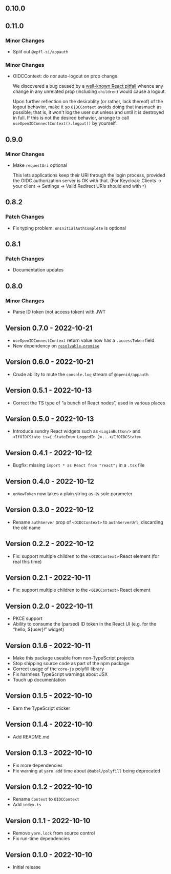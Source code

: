 ## 0.10.0

## 0.11.0

### Minor Changes

- Split out `@epfl-si/appauth`

### Minor Changes

- OIDCContext: do _not_ auto-logout on prop change.

  We discovered a bug caused by a [well-known React pitfall](https://react.dev/reference/react/useEffect#removing-unnecessary-object-dependencies) whence any change in any unrelated prop (including `children`) would cause a logout.

  Upon further reflection on the desirablity (or rather, lack thereof) of the logout behavior, make it so `OIDCContext` avoids doing that inasmuch as possible; that is, it won't log the user out unless and until it is destroyed in full. If this is not the desired behavior, arrange to call `useOpenIDConnectContext().logout()` by yourself.

## 0.9.0

### Minor Changes

- Make `requestUri` optional

  This lets applications keep their URI through the login process, provided the OIDC authorization server is OK with that. (For Keycloak: Clients → your client → Settings → Valid Redirect URIs should end with `*`)

## 0.8.2

### Patch Changes

- Fix typing problem: `onInitialAuthComplete` is optional

## 0.8.1

### Patch Changes

- Documentation updates

## 0.8.0

### Minor Changes

- Parse ID token (not access token) with JWT

## Version 0.7.0 - 2022-10-21

- `useOpenIDConnectContext` return value now has a `.accessToken` field
- New dependency on [`resolvable-promise`](https://www.npmjs.com/package/resolvable-promise)

## Version 0.6.0 - 2022-10-21

- Crude ability to mute the `console.log` stream of `@openid/appauth`

## Version 0.5.1 - 2022-10-13

- Correct the TS type of “a bunch of React nodes”, used in various places

## Version 0.5.0 - 2022-10-13

- Introduce sundry React widgets such as `<LoginButton/>` and `<IfOIDCState is={ StateEnum.LoggedIn }>...</IfOIDCState>`

## Version 0.4.1 - 2022-10-12

- Bugfix: missing `import * as React from "react";` in a `.tsx` file

## Version 0.4.0 - 2022-10-12

- `onNewToken` now takes a plain string as its sole parameter

## Version 0.3.0 - 2022-10-12

- Rename `authServer` prop of `<OIDCContext>` to `authServerUrl`, discarding the old name

## Version 0.2.2 - 2022-10-12

- Fix: support multiple children to the `<OIDCContext>` React element (for real this time)

## Version 0.2.1 - 2022-10-11

- Fix: support multiple children to the `<OIDCContext>` React element

## Version 0.2.0 - 2022-10-11

- PKCE support
- Ability to consume the (parsed) ID token in the React UI (e.g. for the “hello, ${user}!” widget)

## Version 0.1.6 - 2022-10-11

- Make this package useable from non-TypeScript projects
- Stop shipping source code as part of the npm package
- Correct usage of the `core-js` polyfill library
- Fix harmless TypeScript warnings about JSX
- Touch up documentation

## Version 0.1.5 - 2022-10-10

- Earn the TypeScript sticker

## Version 0.1.4 - 2022-10-10

- Add README.md

## Version 0.1.3 - 2022-10-10

- Fix more dependencies
- Fix warning at `yarn add` time about `@babel/polyfill` being deprecated

## Version 0.1.2 - 2022-10-10

- Rename `Context` to `OIDCContext`
- Add `index.ts`

## Version 0.1.1 - 2022-10-10

- Remove `yarn.lock` from source control
- Fix run-time dependencies

## Version 0.1.0 - 2022-10-10

- Initial release
